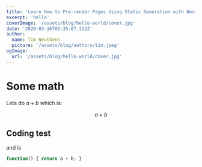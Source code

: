 ```yaml
---
title: 'Learn How to Pre-render Pages Using Static Generation with Next.js'
excerpt: 'hello'
coverImage: '/assets/blog/hello-world/cover.jpg'
date: '2020-03-16T05:35:07.322Z'
author:
  name: Tim Neutkens
  picture: '/assets/blog/authors/tim.jpeg'
ogImage:
  url: '/assets/blog/hello-world/cover.jpg'
---
```


# Some math

Lets do $a + b$ which is:

$$
a + b
$$

## Coding test

and is

```js
function() { return a + b; }
```
